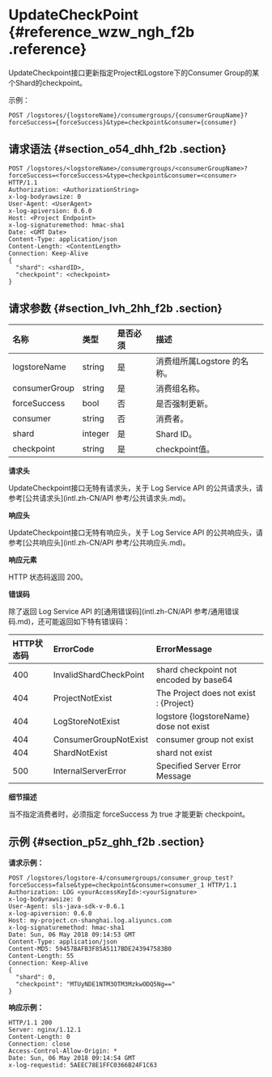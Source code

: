 # UpdateCheckPoint {#reference_wzw_ngh_f2b .reference}

UpdateCheckpoint接口更新指定Project和Logstore下的Consumer Group的某个Shard的checkpoint。

示例：

``` {#codeblock_i06_417_ds0}
POST /logstores/{logstoreName}/consumergroups/{consumerGroupName}?forceSuccess={forceSuccess}&type=checkpoint&consumer={consumer}
```

## 请求语法 {#section_o54_dhh_f2b .section}

``` {#codeblock_dvy_4rp_m98}
POST /logstores/<logstoreName>/consumergroups/<consumerGroupName>?forceSuccess=<forceSuccess>&type=checkpoint&consumer=<consumer> HTTP/1.1
Authorization: <AuthorizationString>
x-log-bodyrawsize: 0
User-Agent: <UserAgent>
x-log-apiversion: 0.6.0
Host: <Project Endpoint>
x-log-signaturemethod: hmac-sha1
Date: <GMT Date>
Content-Type: application/json
Content-Length: <ContentLength>
Connection: Keep-Alive
{
  "shard": <shardID>,
  "checkpoint": <checkpoint>
}
```

## 请求参数 {#section_lvh_2hh_f2b .section}

|名称|类型|是否必须|描述|
|:-|:-|:---|:-|
|logstoreName|string|是|消费组所属Logstore 的名称。|
|consumerGroup|string|是|消费组名称。|
|forceSuccess|bool|否|是否强制更新。|
|consumer|string|否|消费者。|
|shard|integer|是|Shard ID。|
|checkpoint|string|是|checkpoint值。|

 **请求头** 

UpdateCheckpoint接口无特有请求头，关于 Log Service API 的公共请求头，请参考[公共请求头](intl.zh-CN/API 参考/公共请求头.md)。

 **响应头** 

UpdateCheckpoint接口无特有响应头，关于 Log Service API 的公共响应头，请参考[公共响应头](intl.zh-CN/API 参考/公共响应头.md)。

 **响应元素** 

HTTP 状态码返回 200。

 **错误码** 

除了返回 Log Service API 的[通用错误码](intl.zh-CN/API 参考/通用错误码.md)，还可能返回如下特有错误码：

|HTTP状态码|ErrorCode|ErrorMessage|
|:------|:--------|:-----------|
|400|InvalidShardCheckPoint|shard checkpoint not encoded by base64|
|404|ProjectNotExist|The Project does not exist : \{Project\}|
|404|LogStoreNotExist|logstore \{logstoreName\} dose not exist|
|404|ConsumerGroupNotExist|consumer group not exist|
|404|ShardNotExist|shard not exist|
|500|InternalServerError|Specified Server Error Message|

 **细节描述** 

当不指定消费者时，必须指定 forceSuccess 为 true 才能更新 checkpoint。

## 示例 {#section_p5z_ghh_f2b .section}

**请求示例：** 

``` {#codeblock_tjo_cnj_uhh}
POST /logstores/logstore-4/consumergroups/consumer_group_test?forceSuccess=false&type=checkpoint&consumer=consumer_1 HTTP/1.1
Authorization: LOG <yourAccessKeyId>:<yourSignature>
x-log-bodyrawsize: 0
User-Agent: sls-java-sdk-v-0.6.1
x-log-apiversion: 0.6.0
Host: my-project.cn-shanghai.log.aliyuncs.com
x-log-signaturemethod: hmac-sha1
Date: Sun, 06 May 2018 09:14:53 GMT
Content-Type: application/json
Content-MD5: 59457BAFB3F85A5117BDE243947583B0
Content-Length: 55
Connection: Keep-Alive
{
  "shard": 0,
  "checkpoint": "MTUyNDE1NTM3OTM3MzkwODQ5Ng=="
}
```

**响应示例：** 

``` {#codeblock_hk9_yhg_zhi}
HTTP/1.1 200
Server: nginx/1.12.1
Content-Length: 0
Connection: close
Access-Control-Allow-Origin: *
Date: Sun, 06 May 2018 09:14:54 GMT
x-log-requestid: 5AEEC78E1FFC0366B24F1C63
```

